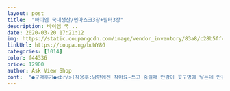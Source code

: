 ```yaml
---
layout: post 
title:  "바이엠 국내생산/면마스크3장+필터3장" 
description: 바이엠 국 ..
date: 2020-03-20 17:21:12 
img: https://static.coupangcdn.com/image/vendor_inventory/83a8/c28b5ffc7120000f57d2233cf08cdc449bf882f08e81e3c3fee2a9e8a6ca.jpg 
linkUrl: https://coupa.ng/buWY8G 
categories: [1014] 
color: f44336 
price: 12900 
author: Ask View Shop 
cont:  "●구매후기●<br/>(착용후:남편에겐 작아요~쓰고 숨쉴때 안감이 콧구멍에 닿는데 안감을 좌우말고 아래위로 당겨 써주시면 좀 나아요~ 답답한 느낌은 없었어요~)<br/>그런데 오히려 그래서 밀착감이 더 좋을지도.<br/>.<br/><br/>딸아이와 제가 쓰려고 샀어요<br/>마스크 3장에 필터는 총 6장이내요^^<br/>마스크3+필터3 구성인데 서비스로 필터를 한장씩 더 넣어주셨네요.<br/><br/>모두 건강하세요~<br/>배송은3일만에왔어요 마스크3개에필터는 각각2개씩들어있네요 마스크핏 착용감 입채마스처럼 좋아요 그런데 필터입구가작아 돌돌말아집어넣어야되는데 좀 불편하고요 마스크길이가좀작아요 여성분들이착용하면 이쁘고좋을거같은데 얼굴이많이 크다싶은분들은 고려해봐야딜거같아요 그리고 마스크착용했을때 입부분이 조금 접히는부분이있어 조금걸지작거린다고할까요 이시국에 조금만한불편은 감안해야죠... <br/>(필터가3개이데2개만왔네요<br/>신축성이 있어 좋아요<br/>암튼 저는 만족합니다.<br/> 바느질도 꼼꼼하구요.<br/><br/>암튼 혼방이라 볼쪽이 들뜨지 않고 착 붙네요.<br/><br/>여자인 저는 착용감 좋은데 조금 큰 성인 남성이 쓰기엔 작을듯.<br/>.<br/>(실제로 신랑은 써보니 바로 벗네요.<br/> 작다고 ㅋㅋ.<br/> 중딩 아들이랑 나눠써야겠어요.<br/>)<br/>요즘 공적마스크도 1500원인데 세명이서 일주일만 써도 괜찮은 비용이지요?^^<br/>우선 제가 알던 면100% 느낌은 아니네요.<br/> 면65%랑 혼합.<br/>.<br/><br/>저희 가족 모두 안경쓰는데 신축성이 있으니 코 와이어 없어도 괜찮더라구요<br/>제가 살때보다 1900원이 내려가서 배가 아팠지만.<br/>.<br/> ㅠ(나중에 문의하니 대표상표<br/> -대문사진이라고 하죠?<br/> -만 같은 다른 도용회사라고 하시더라구요.<br/>)<br/>줄어드는 일회용 마스크가 신경도 쓰이고 해서<br/>중등아이에겐 적당? 코위까지 다 덮여서 연예인 마스크처럼 예뻐요<br/>지금까지 썼던 마스크 중에 요 상품이 젤 숨쉬기가 편했던 것 같아요.<br/><br/>천이 얇아 날 더워져도 좋을 듯하고<br/>추천하고 싶어요.<br/> 면100% 아니어도 상관이 없다면.<br/>.<br/><br/>코부분이 조금.<br/>.<br/> 아주 조금 눌리기는 하지만 많이 신경쓰일 정도는 아니구요.<br/> 마스크 쓰면 예뻐보여요.<br/> 눈만보이니ㅋㅋ<br/>필터 끼우는 양 옆 부분이 넘 좁은 게 흠이긴한데.<br/>.<br/>(차라리 윗부분을 필터입구로 했으면 더 편했을거라는 생각이.<br/>.<br/>)<br/>필터넣어쓰려구요~<br/>혹시 고민하고 계시다면 구매하셔도 후회하진 않으실꺼예요<br/>(착용후:남편에겐 작아요~쓰고 숨쉴때 안감이 콧구멍에 닿는데 안감을 좌우말고 아래위로 당겨 써주시면 좀 나아요~ 답답한 느낌은 없었어요~)<br/>그런데 오히려 그래서 밀착감이 더 좋을지도.<br/>.<br/><br/>딸아이와 제가 쓰려고 샀어요<br/>마스크 3장에 필터는 총 6장이내요^^<br/>마스크3+필터3 구성인데 서비스로 필터를 한장씩 더 넣어주셨네요.<br/><br/>모두 건강하세요~<br/>배송은3일만에왔어요 마스크3개에필터는 각각2개씩들어있네요 마스크핏 착용감 입채마스처럼 좋아요 그런데 필터입구가작아 돌돌말아집어넣어야되는데 좀 불편하고요 마스크길이가좀작아요 여성분들이착용하면 이쁘고좋을거같은데 얼굴이많이 크다싶은분들은 고려해봐야딜거같아요 그리고 마스크착용했을때 입부분이 조금 접히는부분이있어 조금걸지작거린다고할까요 이시국에 조금만한불편은 감안해야죠... <br/>(필터가3개이데2개만왔네요<br/>신축성이 있어 좋아요<br/>암튼 저는 만족합니다.<br/> 바느질도 꼼꼼하구요.<br/><br/>암튼 혼방이라 볼쪽이 들뜨지 않고 착 붙네요.<br/><br/>여자인 저는 착용감 좋은데 조금 큰 성인 남성이 쓰기엔 작을듯.<br/>.<br/>(실제로 신랑은 써보니 바로 벗네요.<br/> 작다고 ㅋㅋ.<br/> 중딩 아들이랑 나눠써야겠어요.<br/>)<br/>요즘 공적마스크도 1500원인데 세명이서 일주일만 써도 괜찮은 비용이지요?^^<br/>우선 제가 알던 면100% 느낌은 아니네요.<br/> 면65%랑 혼합.<br/>.<br/><br/>저희 가족 모두 안경쓰는데 신축성이 있으니 코 와이어 없어도 괜찮더라구요<br/>제가 살때보다 1900원이 내려가서 배가 아팠지만.<br/>.<br/> ㅠ(나중에 문의하니 대표상표<br/> -대문사진이라고 하죠?<br/> -만 같은 다른 도용회사라고 하시더라구요.<br/>)<br/>줄어드는 일회용 마스크가 신경도 쓰이고 해서<br/>중등아이에겐 적당? 코위까지 다 덮여서 연예인 마스크처럼 예뻐요<br/>지금까지 썼던 마스크 중에 요 상품이 젤 숨쉬기가 편했던 것 같아요.<br/><br/>천이 얇아 날 더워져도 좋을 듯하고<br/>추천하고 싶어요.<br/> 면100% 아니어도 상관이 없다면.<br/>.<br/><br/>코부분이 조금.<br/>.<br/> 아주 조금 눌리기는 하지만 많이 신경쓰일 정도는 아니구요.<br/> 마스크 쓰면 예뻐보여요.<br/> 눈만보이니ㅋㅋ<br/>필터 끼우는 양 옆 부분이 넘 좁은 게 흠이긴한데.<br/>.<br/>(차라리 윗부분을 필터입구로 했으면 더 편했을거라는 생각이.<br/>.<br/>)<br/>필터넣어쓰려구요~<br/>혹시 고민하고 계시다면 구매하셔도 후회하진 않으실꺼예요<br/>" 
---
```


